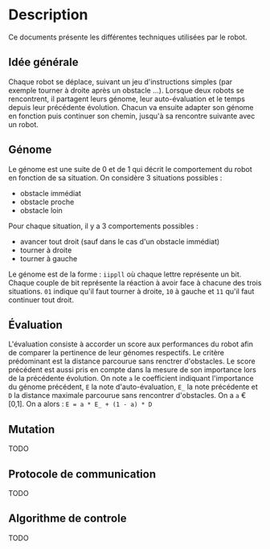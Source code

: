 # Description
Ce documents présente les différentes techniques utilisées par le robot.

## Idée générale
Chaque robot se déplace, suivant un jeu d'instructions simples (par exemple
tourner à droite après un obstacle ...). Lorsque deux robots se rencontrent,
il partagent leurs génome, leur auto-évaluation et le temps depuis leur
précédente évolution. Chacun va ensuite adapter son génome en fonction
puis continuer son chemin, jusqu'à sa rencontre suivante avec un robot.

## Génome
Le génome est une suite de 0 et de 1 qui décrit le comportement du robot en
fonction de sa situation. On considère 3 situations possibles :
 - obstacle immédiat
 - obstacle proche
 - obstacle loin

Pour chaque situation, il y a 3 comportements possibles :
 - avancer tout droit (sauf dans le cas d'un obstacle immédiat)
 - tourner à droite
 - tourner à gauche

Le génome est de la forme : `iippll` où chaque lettre représente un bit. Chaque
couple de bit représente la réaction à avoir face à chacune des trois
situations. `01` indique qu'il faut tourner à droite, `10` à gauche et `11`
qu'il faut continuer tout droit.

## Évaluation
L'évaluation consiste à accorder un score aux performances du robot afin de
comparer la pertinence de leur génomes respectifs. Le critère prédominant est
la distance parcourue sans renctrer d'obstacles. Le score précédent est aussi
pris en compte dans la mesure de son importance lors de la précédente
évolution.
On note `a` le coefficient indiquant l'importance du génome précédent, `E` la
note d'auto-évaluation, `E_` la note précédente et `D` la distance maximale
parcourue sans rencontrer d'obstacles. On a `a` € [0,1]. On a alors :
    ``` E = a * E_ + (1 - a) * D ```

## Mutation
TODO

## Protocole de communication
TODO

## Algorithme de controle
TODO


